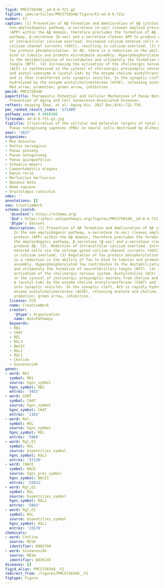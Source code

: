 ```yaml
---
figid: PMC5758348__ad-8-6-721-g2
figlink: /pmc/articles/PMC5758348/figure/F2-ad-8-6-721/
number: F2
caption: (1) Prevention of Aβ formation and Amelioration of Aβ cytotoxicity. In the
  non-amyloidogenic pathway, α-secretase (α-sec) cleaves amyloid precursor protein
  (APP) within the Aβ domain, therefore precludes the formation of Aβ. In the amyloidogenic
  pathway, β-secretase (β-sec) and γ-secretase cleaves APP to produce Aβ. (2). Reduction
  of intracellular calcium overload. Increased calcium entered cells via the voltage-gated
  calcium channel currents (VGCC), resulting in calcium overload. (3) Regulation of
  Tau protein phosphorylation. In AD, there is a reduction in the ability of Tau to
  bind to tubulin and promote microtubule assembly. Hyperphosphorylated Tau contributes
  to the destabilization of microtubules and ultimately the formation of neurofibrillary
  tangle (NFT). (4) Increasing the activation of the cholinergic nervous system. Acetylcholine
  (ACh) is synthesized in the cytosol of cholinergic presynaptic neurons from choline
  and acetyl-coenzyme A (acetyl-CoA) by the enzyme choline acetyltransferase (ChAT)
  and is then transferred into synaptic vesicles. In the synaptic cleft, ACh is rapidly
  hydrolyzed by the enzyme acetylcholinesterase (AChE), releasing acetate and choline.
  Red arrow, promotion; green arrow, inhibition.
pmcid: PMC5758348
papertitle: Therapeutic Potential and Cellular Mechanisms of Panax Notoginseng on
  Prevention of Aging and Cell Senescence-Associated Diseases.
reftext: Haiping Zhao, et al. Aging Dis. 2017 Dec;8(6):721-739.
pmc_ranked_result_index: '171409'
pathway_score: 0.9668308
filename: ad-8-6-721-g2.jpg
figtitle: Illustration of the cellular and molecular targets of total and individual
  Panax notoginseng saponins (PNS) on neural cells destroyed by Alzheimer's disease
year: '2017'
organisms:
- Mus musculus
- Rattus norvegicus
- Panax ginseng
- Panax notoginseng
- Panax quinquefolius
- Schaalia meyeri
- Caenorhabditis elegans
- Danio rerio
- Merluccius merluccius
- Opsanus beta
- Homo sapiens
- Oryctolagus cuniculus
ndex: ''
annotations: []
seo: CreativeWork
schema-jsonld:
  '@context': https://schema.org/
  '@id': https://pfocr.wikipathways.org/figures/PMC5758348__ad-8-6-721-g2.html
  '@type': Dataset
  description: (1) Prevention of Aβ formation and Amelioration of Aβ cytotoxicity.
    In the non-amyloidogenic pathway, α-secretase (α-sec) cleaves amyloid precursor
    protein (APP) within the Aβ domain, therefore precludes the formation of Aβ. In
    the amyloidogenic pathway, β-secretase (β-sec) and γ-secretase cleaves APP to
    produce Aβ. (2). Reduction of intracellular calcium overload. Increased calcium
    entered cells via the voltage-gated calcium channel currents (VGCC), resulting
    in calcium overload. (3) Regulation of Tau protein phosphorylation. In AD, there
    is a reduction in the ability of Tau to bind to tubulin and promote microtubule
    assembly. Hyperphosphorylated Tau contributes to the destabilization of microtubules
    and ultimately the formation of neurofibrillary tangle (NFT). (4) Increasing the
    activation of the cholinergic nervous system. Acetylcholine (ACh) is synthesized
    in the cytosol of cholinergic presynaptic neurons from choline and acetyl-coenzyme
    A (acetyl-CoA) by the enzyme choline acetyltransferase (ChAT) and is then transferred
    into synaptic vesicles. In the synaptic cleft, ACh is rapidly hydrolyzed by the
    enzyme acetylcholinesterase (AChE), releasing acetate and choline. Red arrow,
    promotion; green arrow, inhibition.
  license: CC0
  name: CreativeWork
  creator:
    '@type': Organization
    name: WikiPathways
  keywords:
  - RB1
  - CHAT
  - REL
  - RGL3
  - BACE1
  - RGL2
  - RGL1
  - Choline
  - Ginsenoside
genes:
- word: Rb1
  symbol: RB1
  source: hgnc_symbol
  hgnc_symbol: RB1
  entrez: '5925'
- word: CHẤT
  symbol: CHAT
  source: hgnc_symbol
  hgnc_symbol: CHAT
  entrez: '1103'
- word: Rel.
  symbol: REL
  source: hgnc_symbol
  hgnc_symbol: REL
  entrez: '5966'
- word: Rgl,E2
  symbol: RGL
  source: bioentities_symbol
  hgnc_symbol: RGL3
  entrez: '57139'
- word: (BACE
  symbol: BACE
  source: hgnc_prev_symbol
  hgnc_symbol: BACE1
  entrez: '23621'
- word: Rgl,E2
  symbol: RGL
  source: bioentities_symbol
  hgnc_symbol: RGL2
  entrez: '5863'
- word: Rgl,E2
  symbol: RGL
  source: bioentities_symbol
  hgnc_symbol: RGL1
  entrez: '23179'
chemicals:
- word: Choline
  source: MESH
  identifier: D002794
- word: Ginsenoside
  source: MESH
  identifier: D036145
diseases: []
figid_alias: PMC5758348__F2
redirect_from: /figures/PMC5758348__F2
figtype: Figure
---
```


